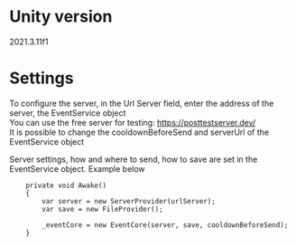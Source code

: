 # Unity version
2021.3.11f1

# Settings
To configure the server, in the Url Server field, enter the address of the server, the EventService object<br>
You can use the free server for testing: https://posttestserver.dev/<br>
It is possible to change the cooldownBeforeSend and serverUrl of the EventService object<br>

Server settings, how and where to send, how to save are set in the EventService object. Example below
```
    private void Awake()
    {
        var server = new ServerProvider(urlServer);
        var save = new FileProvider();

        _eventCore = new EventCore(server, save, cooldownBeforeSend);
    }
``` 
